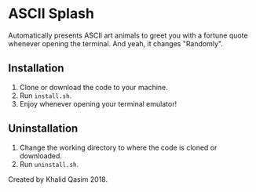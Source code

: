 # ASCII Splash
Automatically presents ASCII art animals to greet you with a fortune quote whenever opening the terminal. And yeah, it changes "Randomly".

## Installation
 1. Clone or download the code to your machine.
 2. Run `install.sh`.
 3. Enjoy whenever opening your terminal emulator!

## Uninstallation
 1. Change the working directory to where the code is cloned or downloaded.
 2. Run `uninstall.sh`.


Created by Khalid Qasim 2018.
